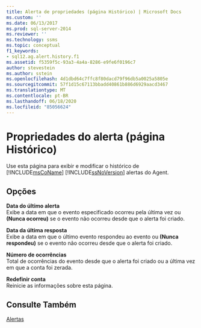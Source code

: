 ```yaml
---
title: Alerta de propriedades (página Histórico) | Microsoft Docs
ms.custom: ''
ms.date: 06/13/2017
ms.prod: sql-server-2014
ms.reviewer: ''
ms.technology: ssms
ms.topic: conceptual
f1_keywords:
- sql12.ag.alert.history.f1
ms.assetid: f5359f5c-93a3-4a4a-8286-e9fe6f0196c7
author: stevestein
ms.author: sstein
ms.openlocfilehash: 4d1dbd64c7ffc8f80dacd79f96db5a0025a5805e
ms.sourcegitcommit: 57f1d15c67113bbadd40861b886d6929aacd3467
ms.translationtype: MT
ms.contentlocale: pt-BR
ms.lasthandoff: 06/18/2020
ms.locfileid: "85056624"
---
```

# <a name="alert-properties-history-page"></a>Propriedades do alerta (página Histórico)
  Use esta página para exibir e modificar o histórico de [!INCLUDE[msCoName](../../includes/msconame-md.md)] [!INCLUDE[ssNoVersion](../../includes/ssnoversion-md.md)] alertas do Agent.  
  
## <a name="options"></a>Opções  
 **Data do último alerta**  
 Exibe a data em que o evento especificado ocorreu pela última vez ou **(Nunca ocorreu)** se o evento não ocorreu desde que o alerta foi criado.  
  
 **Data da última resposta**  
 Exibe a data em que o último evento respondeu ao evento ou **(Nunca respondeu)** se o evento não ocorreu desde que o alerta foi criado.  
  
 **Número de ocorrências**  
 Total de ocorrências do evento desde que o alerta foi criado ou a última vez em que a conta foi zerada.  
  
 **Redefinir conta**  
 Reinicie as informações sobre esta página.  
  
## <a name="see-also"></a>Consulte Também  
 [Alertas](alerts.md)  
  
  
